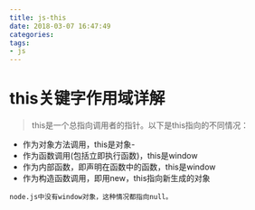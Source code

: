 ```yaml
---
title: js-this
date: 2018-03-07 16:47:49
categories:
tags:
- js
---
```


# this关键字作用域详解

> this是一个总指向调用者的指针。以下是this指向的不同情况：

- 作为对象方法调用，this是对象-
- 作为函数调用(包括立即执行函数)，this是window
- 作为内部函数，即声明在函数中的函数，this是window
- 作为构造函数调用，即用new，this指向新生成的对象

`node.js中没有window对象，这种情况都指向null。`